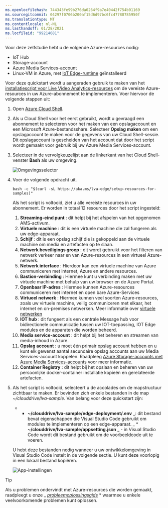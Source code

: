 ```yaml
---
ms.openlocfilehash: 744343fe99b276da0264f9a7e40442f754b01169
ms.sourcegitcommit: 04297f0706b200af15d6d97bc6fc47788785950f
ms.translationtype: MT
ms.contentlocale: nl-NL
ms.lasthandoff: 01/28/2021
ms.locfileid: "99214681"
---
```

Voor deze zelfstudie hebt u de volgende Azure-resources nodig:

* IoT Hub
* Storage-account
* Azure Media Services-account
* Linux-VM in Azure, met [IoT Edge-runtime](../../../../../iot-edge/how-to-install-iot-edge.md) geïnstalleerd

Voor deze quickstart wordt u aangeraden gebruik te maken van het [installatiescript voor Live Video Analytics-resources](https://github.com/Azure/live-video-analytics/tree/master/edge/setup) om de vereiste Azure-resources in uw Azure-abonnement te implementeren. Voer hiervoor de volgende stappen uit:

1. Open [Azure Cloud Shell](https://ms.portal.azure.com/#cloudshell/).
1. Als u Cloud Shell voor het eerst gebruikt, wordt u gevraagd een abonnement te selecteren voor het maken van een opslagaccount en een Microsoft Azure-bestandsshare. Selecteer **Opslag maken** om een opslagaccount te maken voor de gegevens van uw Cloud Shell-sessie. Dit opslagaccount is gescheiden van het account dat door het script wordt gemaakt voor gebruik bij uw Azure Media Services-account.
1. Selecteer in de vervolgkeuzelijst aan de linkerkant van het Cloud Shell-venster **Bash** als uw omgeving.

    ![Omgevingsselector](../../../media/quickstarts/env-selector.png)
1. Voer de volgende opdracht uit.

    ```
    bash -c "$(curl -sL https://aka.ms/lva-edge/setup-resources-for-samples)"
    ```
    
    Als het script is voltooid, ziet u alle vereiste resources in uw abonnement. Er worden in totaal 12 resources door het script ingesteld:
    1. **Streaming-eind punt** : dit helpt bij het afspelen van het opgenomen AMS-activum.
    1. **Virtuele machine** : dit is een virtuele machine die zal fungeren als uw edge-apparaat.
    1. **Schijf** : dit is een opslag schijf die is gekoppeld aan de virtuele machine om media en artefacten op te slaan.
    1. **Netwerk beveiligings groep** : dit wordt gebruikt voor het filteren van netwerk verkeer naar en van Azure-resources in een virtueel Azure-netwerk.
    1. **Netwerk interface** : Hierdoor kan een virtuele machine van Azure communiceren met internet, Azure en andere resources.
    1. **Bastion-verbinding** : Hiermee kunt u verbinding maken met uw virtuele machine met behulp van uw browser en de Azure Portal.
    1. **Openbaar IP-adres** : Hiermee kunnen Azure-resources communiceren met internet en open bare Azure-Services
    1. **Virtueel netwerk** : Hiermee kunnen veel soorten Azure-resources, zoals uw virtuele machine, veilig communiceren met elkaar, het internet en on-premises netwerken. Meer informatie over [virtuele netwerken](https://docs.microsoft.com/azure/virtual-network/virtual-networks-overview)
    1. **IOT hub** : dit fungeert als een centrale Message hub voor bidirectionele communicatie tussen uw IOT-toepassing, IOT Edge modules en de apparaten die worden beheerd.
    1. **Media service-account** : dit helpt bij het beheren en streamen van media-inhoud in Azure.
    1. **Opslag account** : u moet één primair opslag account hebben en u kunt elk gewenst aantal secundaire opslag accounts aan uw Media Services-account koppelen. Raadpleeg [Azure Storage-accounts met Azure Media Services-accounts](https://docs.microsoft.com/azure/media-services/latest/storage-account-concept) voor meer informatie.
    1. **Container Registry** : dit helpt bij het opslaan en beheren van uw persoonlijke docker-container installatie kopieën en gerelateerde artefacten.
1. Als het script is voltooid, selecteert u de accolades om de mapstructuur zichtbaar te maken. Er bevinden zich enkele bestanden in de map *~/clouddrive/lva-sample*. Van belang voor deze quickstart zijn:

     * * **~/clouddrive/lva-sample/edge-deployment/.env** _: dit bestand bevat eigenschappen die Visual Studio Code gebruikt om modules te implementeren op een edge-apparaat.
     _ * **~/clouddrive/lva-sample/appsetting.json** _ - in Visual Studio Code wordt dit bestand gebruikt om de voorbeeldcode uit te voeren.
     
    U hebt deze bestanden nodig wanneer u uw ontwikkelomgeving in Visual Studio Code instelt in de volgende sectie. U kunt deze voorlopig in een lokaal bestand kopiëren.
    
    ![App-instellingen](../../../media/quickstarts/clouddrive.png)

> [!TIP]
> Als u problemen ondervindt met Azure-resources die worden gemaakt, raadpleegt u onze _ *[probleemoplossingsgids](../../../troubleshoot-how-to.md#common-error-resolutions)* * waarmee u enkele veelvoorkomende problemen kunt oplossen.